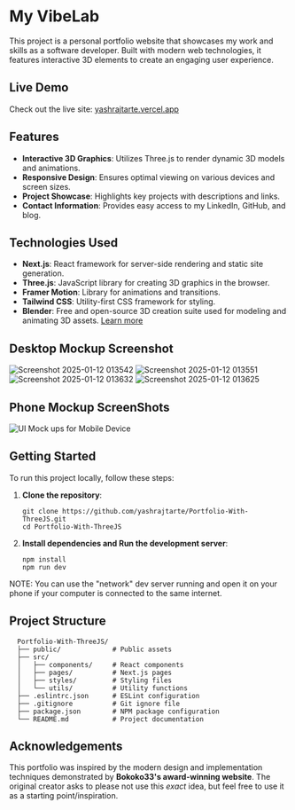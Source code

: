 # My VibeLab

This project is a personal portfolio website that showcases my work and skills as a software developer. Built with modern web technologies, it features interactive 3D elements to create an engaging user experience.

## Live Demo

Check out the live site: [yashrajtarte.vercel.app](https://yashrajtarte.vercel.app/)

## Features

- **Interactive 3D Graphics**: Utilizes Three.js to render dynamic 3D models and animations.
- **Responsive Design**: Ensures optimal viewing on various devices and screen sizes.
- **Project Showcase**: Highlights key projects with descriptions and links.
- **Contact Information**: Provides easy access to my LinkedIn, GitHub, and blog.

## Technologies Used

- **Next.js**: React framework for server-side rendering and static site generation.
- **Three.js**: JavaScript library for creating 3D graphics in the browser.
- **Framer Motion**: Library for animations and transitions.
- **Tailwind CSS**: Utility-first CSS framework for styling.
- **Blender**: Free and open-source 3D creation suite used for modeling and animating 3D assets. [Learn more](https://www.blender.org/)

## Desktop Mockup Screenshot
![Screenshot 2025-01-12 013542](https://github.com/user-attachments/assets/ba9c1059-bad5-40ed-8653-77499562ebcd)
![Screenshot 2025-01-12 013551](https://github.com/user-attachments/assets/69099319-3a5d-43e3-aaac-6a7fe8ee56f4)
![Screenshot 2025-01-12 013632](https://github.com/user-attachments/assets/1782eb69-e76a-4be4-8042-0b2e2a306963)
![Screenshot 2025-01-12 013625](https://github.com/user-attachments/assets/44ee279c-f657-4b85-b361-f87b7c342f6d)

## Phone Mockup ScreenShots
![UI Mock ups for Mobile Device](https://github.com/user-attachments/assets/c7a6591c-371d-4403-b90a-031f8e63d97d)

## Getting Started

To run this project locally, follow these steps:
1. **Clone the repository**:

   ```
   git clone https://github.com/yashrajtarte/Portfolio-With-ThreeJS.git
   cd Portfolio-With-ThreeJS
   ```
2. **Install dependencies and Run the development server**:

    ```
    npm install
    npm run dev
    ```
  NOTE: You can use the "network" dev server running and open it on your phone if your computer is connected to the same internet.

## Project Structure

  ```
    Portfolio-With-ThreeJS/
    ├── public/             # Public assets
    ├── src/
    │   ├── components/     # React components
    │   ├── pages/          # Next.js pages
    │   ├── styles/         # Styling files
    │   └── utils/          # Utility functions
    ├── .eslintrc.json      # ESLint configuration
    ├── .gitignore          # Git ignore file
    ├── package.json        # NPM package configuration
    └── README.md           # Project documentation

  ```

## Acknowledgements

This portfolio was inspired by the modern design and implementation techniques demonstrated by **Bokoko33's award-winning website**. The original creator asks to please not use this _exact_ idea, but feel free to use it as a starting point/inspiration.
